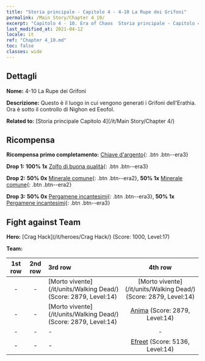 ```yaml
---
title: "Storia principale - Capitolo 4 - 4-10 La Rupe dei Grifoni"
permalink: /Main Story/Chapter 4_10/
excerpt: "Capitolo 4 - 10. Era of Chaos  Storia principale - Capitolo 4_10. 4-10 La Rupe dei Grifoni"
last_modified_at: 2021-04-12
locale: it
ref: "Chapter 4_10.md"
toc: false
classes: wide
---
```


## Dettagli

 **Nome:** 4-10 La Rupe dei Grifoni

 **Descrizione:** Questo è il luogo in cui vengono generati i Grifoni dell'Erathia. Ora è sotto il controllo di Nighon ed Eeofol.

 **Related to:** [Storia principale Capitolo 4](/it/Main Story/Chapter 4/)

## Ricompensa

 **Ricompensa primo completamento:** [Chiave d'argento](/it/Items/con_693/){: .btn .btn--era3}

 **Drop 1:** **100% 1x** [Zolfo di buona qualità](/it/Items/mat_15/){: .btn .btn--era3}

 **Drop 2:** **50% 0x** [Minerale comune](/it/Items/mat_6/){: .btn .btn--era2}, **50% 1x** [Minerale comune](/it/Items/mat_6/){: .btn .btn--era2}

 **Drop 3:** **50% 0x** [Pergamene incantesimi](/it/Items/con_694/){: .btn .btn--era3}, **50% 1x** [Pergamene incantesimi](/it/Items/con_694/){: .btn .btn--era3}


## Fight against Team
 **Hero:** [Crag Hack](/it/heroes/Crag Hack/) (Score: 1000, Level:17)

 **Team:**


  | 1st row | 2nd row | 3rd row | 4th row |
  |:----:|:----:|:----|:----:|
  | - | - | [Morto vivente](/it/units/Walking Dead/) (Score: 2879, Level:14)  | [Morto vivente](/it/units/Walking Dead/) (Score: 2879, Level:14)  |
  | - | - | [Morto vivente](/it/units/Walking Dead/) (Score: 2879, Level:14)  | [Anima](/it/units/Wight/) (Score: 2879, Level:14)  |
  | - | - | - | - |
  | - | - | - | [Efreet](/it/units/Efreeti/) (Score: 5136, Level:14)  |


